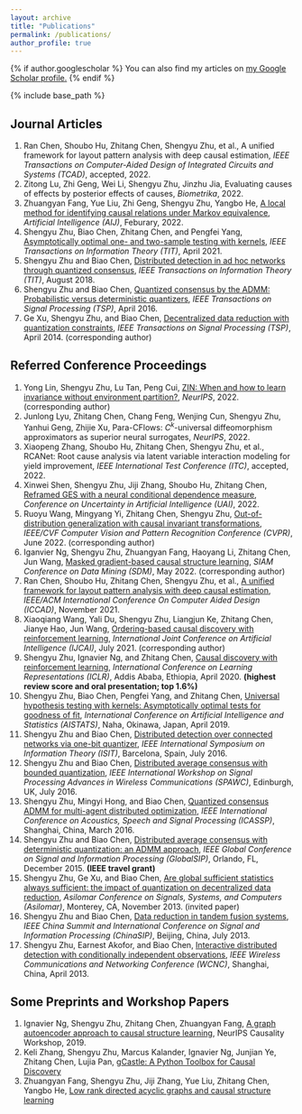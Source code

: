 ```yaml
---
layout: archive
title: "Publications"
permalink: /publications/
author_profile: true
---
```


{% if author.googlescholar %}
  You can also find my articles on <u><a href="{{author.googlescholar}}">my Google Scholar profile</a>.</u>
{% endif %}

{% include base_path %}

Journal Articles
---
1. Ran Chen, Shoubo Hu, Zhitang Chen, Shengyu Zhu, et al., A unified framework for layout pattern analysis with deep causal estimation, *IEEE Transactions on Computer-Aided Design of Integrated Circuits and Systems (TCAD)*, accepted, 2022.
2. Zitong Lu, Zhi Geng, Wei Li, Shengyu Zhu, Jinzhu Jia, Evaluating causes of effects by posterior effects of causes, *Biometrika*, 2022.
3. Zhuangyan Fang, Yue Liu, Zhi Geng, Shengyu Zhu, Yangbo He, [A local method for identifying causal relations under Markov equivalence](https://doi.org/10.1016/j.artint.2022.103669), *Artificial Intelligence (AIJ)*, Feburary, 2022.
4. Shengyu Zhu, Biao Chen, Zhitang Chen, and Pengfei Yang, [Asymptotically optimal one- and two-sample testing with kernels](http://dx.doi.org/10.1109/TIT.2021.3059267), *IEEE Transactions on Information Theory (TIT)*, April 2021.
5. Shengyu Zhu and Biao Chen, [Distributed detection in ad hoc networks through quantized consensus](http://dx.doi.org/10.1109/TIT.2018.2865108), *IEEE Transactions on Information Theory (TIT)*, August 2018.
6. Shengyu Zhu and Biao Chen, [Quantized consensus by the ADMM: Probabilistic versus deterministic quantizers](http://dx.doi.org/10.1109/TIT.2018.2865108), *IEEE Transactions on Signal Processing (TSP)*, April 2016.
7. Ge Xu, Shengyu Zhu, and Biao Chen, [Decentralized data reduction with quantization constraints](http://dx.doi.org/10.1109/TSP.2015.2504341), *IEEE Transactions on Signal Processing (TSP)*, April 2014. (corresponding author)


Referred Conference Proceedings
---
1.  Yong Lin, Shengyu Zhu, Lu Tan, Peng Cui, [ZIN: When and how to learn invariance without environment partition?](https://arxiv.org/abs/2203.05818), *NeurIPS*, 2022. (corresponding author)
2.  Junlong Lyu, Zhitang Chen, Chang Feng, Wenjing Cun, Shengyu Zhu, Yanhui Geng, Zhijie Xu, Para-CFlows: $C^k$-universal diffeomorphism approximators as superior neural surrogates, *NeurIPS*, 2022.
4.  Xiaopeng Zhang, Shoubo Hu, Zhitang Chen, Shengyu Zhu, et al., RCANet: Root cause analysis via latent variable interaction modeling for yield improvement, *IEEE International Test Conference (ITC)*, accepted, 2022.
5. Xinwei Shen, Shengyu Zhu, Jiji Zhang, Shoubo Hu, Zhitang Chen, [Reframed GES with a neural conditional dependence measure](https://arxiv.org/abs/2206.08531), *Conference on Uncertainty in Artificial Intelligence (UAI)*, 2022.
6. Ruoyu Wang, Mingyang Yi, Zhitang Chen, Shengyu Zhu, [Out-of-distribution generalization with causal invariant transformations](https://arxiv.org/abs/2203.11528), *IEEE/CVF Computer Vision and Pattern Recognition Conference (CVPR)*, June 2022. (corresponding author)
7. Iganvier Ng, Shengyu Zhu, Zhuangyan Fang, Haoyang Li, Zhitang Chen, Jun Wang, [Masked gradient-based causal structure learning](https://doi.org/10.1137/1.9781611977172.48), *SIAM Conference on Data Mining (SDM)*, May 2022. (corresponding author)
8. Ran Chen, Shoubo Hu, Zhitang Chen, Shengyu Zhu, et al., [A unified framework for layout pattern analysis with deep causal estimation](http://dx.doi.org/0.1109/ICCAD51958.2021.9643458), *IEEE/ACM International Conference On Computer Aided Design (ICCAD)*, November 2021.
9. Xiaoqiang Wang, Yali Du, Shengyu Zhu, Liangjun Ke, Zhitang Chen, Jianye Hao, Jun Wang, [Ordering-based causal discovery with reinforcement learning](https://doi.org/10.24963/ijcai.2021/491), *International Joint Conference on Artificial Intelligence (IJCAI)*, July 2021. (corresponding author)
10.  Shengyu Zhu, Ignavier Ng, and Zhitang Chen, [Causal discovery with reinforcement learning](https://openreview.net/forum?id=S1g2skStPB), *International Conference on Learning Representations (ICLR)*, Addis Ababa, Ethiopia, April 2020.  **(highest review score and oral presentation; top 1.6%)**
11.	Shengyu Zhu, Biao Chen, Pengfei Yang, and Zhitang Chen, [Universal hypothesis testing with kernels: Asymptotically optimal tests for goodness of fit](http://proceedings.mlr.press/v89/zhu19b), *International Conference on Artificial Intelligence and Statistics (AISTATS)*, Naha, Okinawa, Japan, April 2019.
12.	Shengyu Zhu and Biao Chen, [Distributed detection over connected networks via one-bit quantizer](http://dx.doi.org/10.1109/ISIT.2016.7541554), *IEEE International Symposium on Information Theory (ISIT)*, Barcelona, Spain, July 2016.
13.	Shengyu Zhu and Biao Chen, [Distributed average consensus with bounded quantization](http://dx.doi.org/10.1109/SPAWC.2016.7536852), *IEEE International Workshop on Signal Processing Advances in Wireless Communications (SPAWC)*, Edinburgh, UK, July 2016.
14.	Shengyu Zhu, Mingyi Hong, and Biao Chen, [Quantized consensus ADMM for multi-agent distributed optimization](http://dx.doi.org/10.1109/ICASSP.2016.7472455), *IEEE International Conference on Acoustics, Speech and Signal Processing (ICASSP)*, Shanghai, China, March 2016.
15.	Shengyu Zhu and Biao Chen, [Distributed average consensus with deterministic quantization: an ADMM approach](http://dx.doi.org/10.1109/GlobalSIP.2015.7418285), *IEEE Global Conference on Signal and Information Processing (GlobalSIP)*, Orlando, FL, December 2015. **(IEEE travel grant)**
16.	Shengyu Zhu, Ge Xu, and Biao Chen, [Are global sufficient statistics always sufficient: the impact of quantization on decentralized data reduction](http://dx.doi.org/10.1109/ACSSC.2013.6810461), *Asilomar Conference on Signals, Systems, and Computers (Asilomar)*, Monterey, CA, November 2013. (invited paper)
17.	Shengyu Zhu and Biao Chen, [Data reduction in tandem fusion systems](http://dx.doi.org/10.1109/ChinaSIP.2013.6625412), *IEEE China Summit and International Conference on Signal and Information Processing (ChinaSIP)*, Beijing, China, July 2013.
18.	Shengyu Zhu, Earnest Akofor, and Biao Chen, [Interactive distributed detection with conditionally independent observations](http://dx.doi.org/10.1109/WCNC.2013.6554959), *IEEE Wireless Communications and Networking Conference (WCNC)*, Shanghai, China, April 2013.

Some Preprints and Workshop Papers
---
1. Ignavier Ng, Shengyu Zhu, Zhitang Chen, Zhuangyan Fang, [A graph autoencoder approach to causal structure learning](https://arxiv.org/abs/1911.07420), NeurIPS Causality Workshop, 2019.
4. Keli Zhang, Shengyu Zhu, Marcus Kalander, Ignavier Ng, Junjian Ye, Zhitang Chen, Lujia Pan, [gCastle: A Python Toolbox for Causal Discovery](https://arxiv.org/abs/2111.15155)
5. Zhuangyan Fang, Shengyu Zhu, Jiji Zhang, Yue Liu, Zhitang Chen, Yangbo He, [Low rank directed acyclic graphs and causal structure learning](https://arxiv.org/abs/2006.05691)


